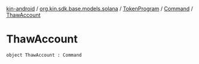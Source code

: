 [kin-android](../../../index.md) / [org.kin.sdk.base.models.solana](../../index.md) / [TokenProgram](../index.md) / [Command](index.md) / [ThawAccount](./-thaw-account.md)

# ThawAccount

`object ThawAccount : Command`